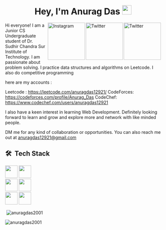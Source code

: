 <h1 align="center">Hey, I'm Anurag Das <img src="https://raw.githubusercontent.com/aemmadi/aemmadi/master/wave.gif" width="30px"></h1> 



<a href="https://twitter.com/anurag12921" target="_blank"><img src="https://cdn2.iconfinder.com/data/icons/social-media-2199/64/social_media_isometric_6-twitter-512.png" height="120px" width="120px" alt="Twitter" align="right"></a><a href="https://www.linkedin.com/in/anurag-das-264703206/" target="_blank"><img src="https://cdn2.iconfinder.com/data/icons/social-media-2199/64/social_media_isometric_14-linkedin-512.png" height="120px" width="120px" alt="Twitter" align="right"></a>
<a href="https://www.instagram.com/lost_ferdinand/" target="_blank"><img src="https://user-images.githubusercontent.com/64458868/139007412-d19d66a5-e265-4774-a045-22d038d2f0e4.png" height="120px" width="120px" alt="Instagram" align="right"></a>



Hi everyone! 
I am a Junior CS Undergraduate student of Dr. Sudhir Chandra Sur Institute of Technology.
I am passionate about problem solving. 
I practice data structures and algorithms on Leetcode. 
I also do competitive programming

here are my accounts : 

Leetcode : https://leetcode.com/anuragdas12921/
CodeForces: https://codeforces.com/profile/Anurag_Das
CodeChef: https://www.codechef.com/users/anuragdas12921

I also have a keen interest in learning Web Development. 
Definitely looking forward to learn and grow and explore more and network with like minded people.

DM me for any kind of collaboration or opportunities. You can also reach me out at anuragdas12921@gmail.com

## 🛠 &nbsp;Tech Stack
<p align="left">
  <img height="40" src="https://img.shields.io/badge/C-00599C?style=for-the-badge&logo=c&logoColor=white">
  <img height="40"  src="https://img.shields.io/badge/C%2B%2B-00599C?style=for-the-badge&logo=c%2B%2B&logoColor=white"><br>
  <img height="40"  src="https://img.shields.io/badge/Python-FFD43B?style=for-the-badge&logo=python&logoColor=darkgreen">
  <img height="40"  src="https://img.shields.io/badge/MySQL-00000F?style=for-the-badge&logo=mysql&logoColor=white"><br>
  <img height="40"  src="https://img.shields.io/badge/-DSA-orange">
  <img height="40"  src="https://img.shields.io/badge/-Competitive%20Coding-green">
</p>

<p>&nbsp;<img align="center" src="https://github-readme-stats.vercel.app/api?username=anuragdas2001&show_icons=true&locale=en" alt="anuragdas2001" /></p>

<p><img align="center" src="https://github-readme-streak-stats.herokuapp.com/?user=anuragdas2001&" alt="anuragdas2001" /></p>
